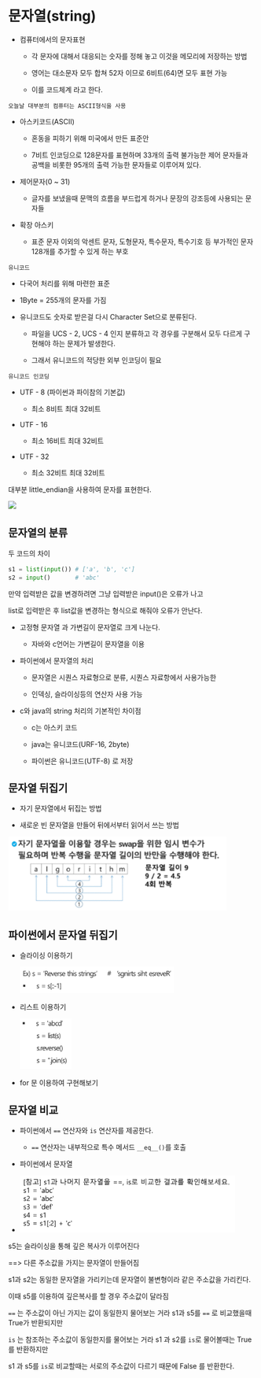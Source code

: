 # 문자열(string)

- 컴퓨터에서의 문자표현
  
  - 각 문자에 대해서 대응되는 숫자를 정해 놓고 이것을 메모리에 저장하는 방법
  
  - 영어는 대소문자 모두 합쳐 52자 이므로 6비트(64)면 모두 표현 가능
  
  - 이를 코드체계 라고 한다.

`오늘날 대부분의 컴퓨터는 ASCII형식을 사용`

- 아스키코드(ASCII)
  
  - 혼동을 피하기 위해 미국에서 만든 표준안
  
  - 7비트 인코딩으로 128문자를 표현하며 33개의 출력 불가능한 제어 문자들과 공백을 비롯한 95개의 출력 가능한 문자들로 이루어져 있다.

- 제어문자(0 ~ 31)
  
  - 글자를 보냈을때 문맥의 흐름을 부드럽게 하거나 문장의 강조등에 사용되는 문자들

- 확장 아스키
  
  - 표준 문자 이외의 악센트 문자, 도형문자, 특수문자, 특수기호 등 부가적인 문자 128개를 추가할 수 있게 하는 부호

`유니코드`

- 다국어 처리를 위해 마련한 표준

- 1Byte = 255개의 문자를 가짐

- 유니코드도 숫자로 받은걸 다시 Character Set으로 분류된다.
  
  - 파일을 UCS - 2, UCS - 4 인지 분류하고 각 경우를 구분해서 모두 다르게 구현해야 하는 문제가 발생한다.
  
  - 그래서 유니코드의 적당한 외부 인코딩이 필요

`유니코드 인코딩`

- UTF - 8 (파이썬과 파이참의 기본값)
  
  - 최소 8비트 최대 32비트

- UTF - 16
  
  - 최소 16비트 최대 32비트

- UTF - 32
  
  - 최소 32비트 최대 32비트

대부분 little_endian을 사용하여 문자를 표현한다.

![](C:\Users\SSAFY\AppData\Roaming\marktext\images\2023-02-08-10-13-15-image.png)

## 문자열의 분류

두 코드의 차이

```python
s1 = list(input()) # ['a', 'b', 'c']
s2 = input()       # 'abc'
```

만약 입력받은 값을 변경하려면 그냥 입력받은 input()은 오류가 나고

 list로 입력받은 후 list값을 변경하는 형식으로 해줘야 오류가 안난다.



- 고정형 문자열 과 가변길이 문자열로 크게 나눈다.
  
  - 자바와 c언어는 가변길이 문자열을 이용

- 파이썬에서 문자열의 처리
  
  - 문자열은 시퀀스 자료형으로 분류, 시퀀스 자료항에서 사용가능한
  
  - 인덱싱, 슬라이싱등의 연산자 사용 가능

- c와 java의 string 처리의 기본적인 차이점
  
  - c는 아스키 코드
  
  - java는 유니코드(URF-16, 2byte)
  
  - 파이썬은 유니코드(UTF-8) 로 저장



## 문자열 뒤집기

- 자기 문자열에서 뒤집는 방법

- 새로운 빈 문자열을 만들어 뒤에서부터 읽어서 쓰는 방법

![](algorithm_04(string)_assets/2023-02-08-10-49-19-image.png)

## 파이썬에서 문자열 뒤집기

- 슬라이싱 이용하기
  
  ![](algorithm_04(string)_assets/2023-02-08-10-50-55-image.png)

- 리스트 이용하기
  
  ![](algorithm_04(string)_assets/2023-02-08-10-51-10-image.png)

- for 문 이용하여 구현해보기



## 문자열 비교

- 파이썬에서 `==` 연산자와 `is` 연산자를 제공한다.
  
  - `==` 연산자는 내부적으로 특수 메서드 `__eq__()`를 호출

- 파이썬에서 문자열

- ![](algorithm_04(string)_assets/2023-02-08-10-55-56-image.png)

s5는 슬라이싱을 통해 깊은 복사가 이루어진다

==> 다른 주소값을 가지는 문자열이 만들어짐

s1과 s2는 동일한 문자열을 가리키는데 문자열이 불변형이라 같은 주소값을 가리킨다.

이때 s5를 이용하여 깊은복사를 할 경우 주소값이 달라짐

`==` 는 주소값이 아닌 가지는 값이 동일한지 물어보는 거라 s1과 s5를 `==` 로 비교했을때 True가 반환되지만

`is` 는 참조하는 주소값이 동일한지를 물어보는 거라 s1 과 s2를 `is`로 물어볼때는 True를 반환하지만

s1 과 s5를 `is`로 비교할때는 서로의 주소값이 다르기 때문에 False 를 반환한다.
